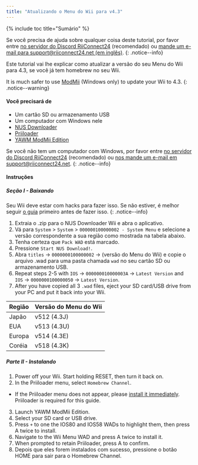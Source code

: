 ```yaml
---
title: "Atualizando o Menu do Wii para v4.3"
---
```


{% include toc title="Sumário" %}

Se você precisa de ajuda sobre qualquer coisa deste tutorial, por favor entre [no servidor do Discord RiiConnect24](https://discord.gg/rc24) (recomendado) ou [mande um e-mail para support@riiconnect24.net (em inglês)](mailto:support@riiconnect24.net).
{: .notice--info}

Este tutorial vai lhe explicar como atualizar a versão do seu Menu do Wii para 4.3, se você já tem homebrew no seu Wii.

It is much safer to use [ModMii](modmii) (Windows only) to update your Wii to 4.3.
{: .notice--warning}

#### Você precisará de

* Um cartão SD ou armazenamento USB
* Um computador com Windows nele
* [NUS Downloader](https://github.com/WiiDatabase/nusdownloader/releases/latest)
* [Priiloader](priiloader)
* [YAWM ModMii Edition](https://oscwii.org/library/app/yawmme)

Se você não tem um computador com Windows, por favor entre [no servidor do Discord RiiConnect24](https://discord.gg/rc24) (recomendado) ou [nos mande um e-mail em support@riiconnect24.net](mailto:support@riiconnect24.net).
{: .notice--info}

#### Instruções

##### Seção I - Baixando

Seu Wii deve estar com hacks para fazer isso. Se não estiver, é melhor seguir [o guia](get-started) primeiro antes de fazer isso.
{: .notice--info}

1. Extraia o .zip para o NUS Downloader Wii e abra o aplicativo.
2. Vá para `System` > `System` > `000000100000002 - System Menu` e selecione a versão correspondente a sua região como mostrada na tabela abaixo.
3. Tenha certeza que `Pack WAD` está marcado.
4. Pressione `Start NUS Download!`.
5. Abra `titles` -> `0000000100000002` -> (versão do Menu do Wii) e copie o arquivo .wad para uma pasta chamada `wad` no seu cartão SD ou armazenamento USB.
6. Repeat steps 2-5 with `IOS` -> `000000010000003A` -> `Latest Version` and `IOS` -> `0000000100000050` -> `Latest Version`.
7. After you have copied all 3 `.wad` files, eject your SD card/USB drive from your PC and put it back into your Wii.

| Região | Versão do Menu do Wii |
| ------ | --------------------- |
| Japão  | v512 (4.3J)           |
| EUA    | v513 (4.3U)           |
| Europa | v514 (4.3E)           |
| Coréia | v518 (4.3K)           |

##### Parte II - Instalando

1. Power off your Wii. Start holding RESET, then turn it back on.
2. In the Priiloader menu, select `Homebrew Channel`.
  * If the Priiloader menu does not appear, please [install it immediately](priiloader). Priiloader is required for this guide.
3. Launch YAWM ModMii Edition.
4. Select your SD card or USB drive.
5. Press `+` to one the IOS80 and IOS58 WADs to highlight them, then press A twice to install.
6. Navigate to the Wii Menu WAD and press A twice to install it.
7. When prompted to retain Priiloader, press A to confirm.
8. Depois que eles forem instalados com sucesso, pressione o botão HOME para sair para o Homebrew Channel.
